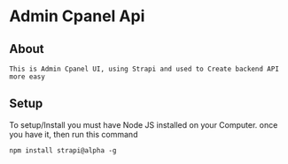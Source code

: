 # Admin Cpanel Api

## About
    This is Admin Cpanel UI, using Strapi and used to Create backend API more easy

## Setup

To setup/Install you must have Node JS installed on your Computer. once you have it, then run this command

    npm install strapi@alpha -g

